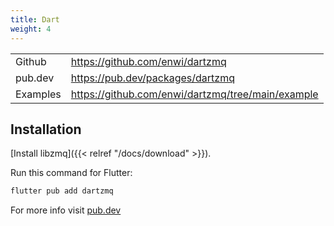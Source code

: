 ```yaml
---
title: Dart
weight: 4
---
```


<table>
<tr><td>Github</td><td><a href="https://github.com/enwi/dartzmq" target="_blank">https://github.com/enwi/dartzmq</a></td></tr>
<tr><td>pub.dev</td><td><a href="https://pub.dev/packages/dartzmq" target="_blank">https://pub.dev/packages/dartzmq</a></td></tr>
<tr><td>Examples</td><td><a href="https://github.com/enwi/dartzmq/tree/main/example" target="_blank">https://github.com/enwi/dartzmq/tree/main/example</a></td></tr>
</table>

## Installation

[Install libzmq]({{< relref "/docs/download" >}}).

Run this command for Flutter:
```bash
flutter pub add dartzmq
```

For more info visit [pub.dev](https://pub.dev/packages/dartzmq/install)
